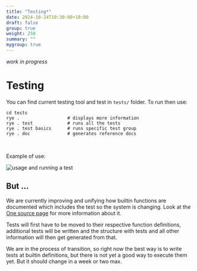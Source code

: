 ```yaml
---
title: "Testing*"
date: 2024-10-24T19:30:08+10:00
draft: false
group: true
weight: 250
summary: ""
mygroup: true
---
```


*work in progress*

# Testing

You can find current testing tool and test in `tests/` folder. To run then use:

```
cd tests
rye .                  # displays more information
rye . test             # runs all the tests
rye . test basics      # runs specific test group
rye . doc              # generates reference docs
```

&nbsp;

Example of use:

![usage and running a test](../testing_passed.png)

## But ...

We are currently improving and unifying how builtin functions are documented which includes the test so the
system is changing. Look at the [One source page](../one-source/) for more information about it.

Tests will first have to be moved to their respective function definitions, additional tests will be written
and the structure with tests and all other information will then get generated from that.

We are in the process of transition, so right now the best way is to write tests at builtin definitions, but
there is not yet a good way to execute them yet. But it should change in a week or two max.


